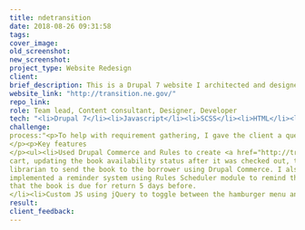 ```yaml
---
title: ndetransition
date: 2018-08-26 09:31:58
tags:
cover_image:
old_screenshot:
new_screenshot:
project_type: Website Redesign
client:
brief_description: This is a Drupal 7 website I architected and designed for a state department. The client requested that we assist them with overhauling their website. Their website was old while information was unorganized and repetitive. 
website_link: "http://transition.ne.gov/"
repo_link:
role: Team lead, Content consultant, Designer, Developer
tech: "<li>Drupal 7</li><li>Javascript</li><li>SCSS</li><li>HTML</li><li>Bootstrap</li><li>PHP</li>"
challenge:
process:"<p>To help with requirement gathering, I gave the client a questionnaire to determine the purpose of the website and features needed. After the content discovery and inventory process, I created a much improved information architecture. To implement features such as auto-generating responsive images using the picture element, I installed necessary Drupal 7 modules and configured them. I set up various content types and dynamic views to populate the site.</p><p>Our team decided to purchase a theme for this website that closely resembles the prototype that I have created. I further modified the theme using SCSS and PHP to suit the needs of our client and also incorporating UX principles and best practices. In hindsight, creating a subtheme would have been a much better approach allowing the main theme to be updated and while still retaining my changes.
</p><p>Key features
</p><ul><li>Used Drupal Commerce and Rules to create <a href="http://transition.ne.gov/transition-library ">library feature</a> where the public can borrow books. I setup the borrow and return process flow from adding a book to
cart, updating the book availability status after it was checked out, to notifying the
librarian to send the book to the borrower using Drupal Commerce. I also
implemented a reminder system using Rules Scheduler module to remind the borrower
that the book is due for return 5 days before.
</li><li>Custom JS using jQuery to toggle between the hamburger menu and search on mobile screen widths. On desktop, it functions to close the search bar when the close button is clicked or when the user clicks outside of the search area.</li><li>Translated the ><a href="http://transition.ne.gov/nebraska-transition-guides">print version</a> of Transition Guide which I designed into an <a href="http://transition.ne.gov/transition-planning-guide">online format</a> using contextual views and Views field views module.</li></ul>"
result:
client_feedback:
---
```

